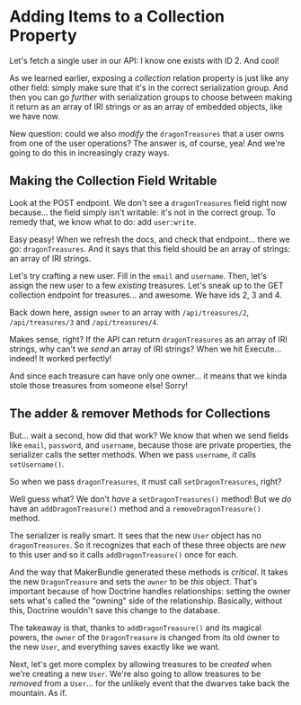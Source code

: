 # Adding Items to a Collection Property

Let's fetch a single user in our API: I know one exists with ID 2. And cool!

As we learned earlier, exposing a *collection* relation property is just like any
other field: simply make sure that it's in the correct serialization group. And then
you can go *further* with serialization groups to choose between making it return
as an array of IRI strings or as an array of embedded objects, like we have now.

New question: could we also *modify* the `dragonTreasures` that a user owns from
one of the user operations? The answer is, of course, yea! And we're going to do
this in increasingly crazy ways.

## Making the Collection Field Writable

Look at the POST endpoint. We don't see a `dragonTreasures` field right now because...
the field simply isn't writable: it's not in the correct group. To remedy that, we
know what to do: add `user:write`.

Easy peasy! When we refresh the docs, and check that endpoint... there we go:
`dragonTreasures`. And it says that this field should be an array of strings: an
array of IRI strings.

Let's try crafting a new user. Fill in the `email` and `username`. Then, let's
assign the new user to a few *existing* treasures. Let's sneak up to the GET collection
endpoint for treasures... and awesome. We have ids 2, 3 and 4.

Back down here, assign `owner` to an array with `/api/treasures/2`, `/api/treasures/3`
and `/api/treasures/4`.

Makes sense, right? If the API can return `dragonTreasures` as an array of IRI strings,
why can't we *send* an array of IRI strings? When we hit Execute... indeed! It
worked perfectly!

And since each treasure can have only one owner... it means that we kinda stole
those treasures from someone else! Sorry!

## The adder & remover Methods for Collections

But... wait a second, how did that work? We know that when we send fields like
`email`, `password`, and `username`, because those are private properties, the
serializer calls the setter methods. When we pass `username`, it calls
`setUsername()`.

So when we pass `dragonTreasures`, it must call `setDragonTreasures`, right?

Well guess what? We don't *have* a `setDragonTreasures()` method! But we *do* have
an `addDragonTreasure()` method and a `removeDragonTreasure()` method.

The serializer is really smart. It sees that the new `User` object has no
`dragonTreasures`. So it recognizes that each of these three objects are *new*
to this user and so it calls `addDragonTreasure()` once for each.

And the way that MakerBundle generated these methods is *critical*. It takes the
new `DragonTreasure` and sets the `owner` to be *this* object. That's important
because of how Doctrine handles relationships: setting the owner sets what's called
the "owning" side of the relationship. Basically, without this, Doctrine wouldn't
save this change to the database.

The takeaway is that, thanks to `addDragonTreasure()` and its magical powers,
the `owner` of the `DragonTreasure` is changed from its old owner to the new `User`,
and everything saves exactly like we want.

Next, let's get more complex by allowing treasures to be *created* when we're creating
a new `User`. We're also going to allow treasures to be *removed* from a `User`...
for the unlikely event that the dwarves take back the mountain. As if.
